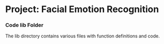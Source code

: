 # Project: Facial Emotion Recognition

### Code lib Folder

The lib directory contains various files with function definitions and code.


